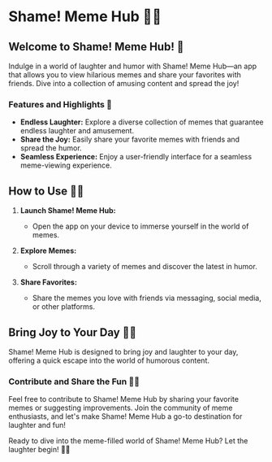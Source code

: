# Shame! Meme Hub 🤣📱

## Welcome to Shame! Meme Hub! 🌟

Indulge in a world of laughter and humor with Shame! Meme Hub—an app that allows you to view hilarious memes and share your favorites with friends. Dive into a collection of amusing content and spread the joy!

### Features and Highlights 🚀

- **Endless Laughter:** Explore a diverse collection of memes that guarantee endless laughter and amusement.
- **Share the Joy:** Easily share your favorite memes with friends and spread the humor.
- **Seamless Experience:** Enjoy a user-friendly interface for a seamless meme-viewing experience.

## How to Use 📲😂

1. **Launch Shame! Meme Hub:**
   - Open the app on your device to immerse yourself in the world of memes.

2. **Explore Memes:**
   - Scroll through a variety of memes and discover the latest in humor.

3. **Share Favorites:**
   - Share the memes you love with friends via messaging, social media, or other platforms.

## Bring Joy to Your Day 🌈🤭

Shame! Meme Hub is designed to bring joy and laughter to your day, offering a quick escape into the world of humorous content.

### Contribute and Share the Fun 🤝🔗

Feel free to contribute to Shame! Meme Hub by sharing your favorite memes or suggesting improvements. Join the community of meme enthusiasts, and let's make Shame! Meme Hub a go-to destination for laughter and fun!

Ready to dive into the meme-filled world of Shame! Meme Hub? Let the laughter begin! 🤣📱
